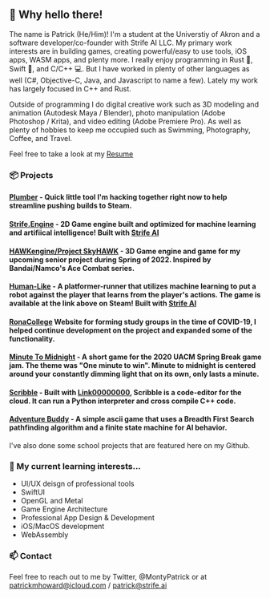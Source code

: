 ## 👋 Why hello there!
The name is Patrick (He/Him)! I'm a student at the Universtiy of Akron and a software developer/co-founder with Strife AI LLC. 
My primary work interests are in building games, creating powerful/easy to use tools, iOS apps, WASM apps, and plenty more. I really enjoy programming in Rust 🦀, Swift 🍎, and C/C++ 💻. But I have worked in plenty of other languages as well (C#, Objective-C, Java, and Javascript to name a few). Lately my work has largely focused in C++ and Rust.

Outside of programming I do digital creative work such as 3D modeling and animation (Autodesk Maya / Blender), photo manipulation (Adobe Photoshop / Krita), and video editing (Adobe Premiere Pro). As well as plenty of hobbies to keep me occupied such as Swimming, Photography, Coffee, and Travel.

Feel free to take a look at my [Resume](https://www.icloud.com/iclouddrive/06Kp1PSRpwh-xFHn6TrXHAkVw#PMHResume%5FPublic)

### 📦 Projects
#### [Plumber](https://github.com/PatrickHoward/plumber) - Quick little tool I'm hacking together right now to help streamline pushing builds to Steam.
#### [Strife.Engine](https://github.com/Strife-AI/Strife.Engine) - 2D Game engine built and optimized for machine learning and artifiical intelligence! Built with [Strife AI](https://github.com/Strife-AI)
#### [HAWKengine/Project SkyHAWK](https://github.com/PatrickHoward/project-skyhawk) - 3D Game engine and game for my upcoming senior project during Spring of 2022. Inspired by Bandai/Namco's Ace Combat series.
#### [Human-Like](https://store.steampowered.com/app/1400190/Human-Like) - A platformer-runner that utilizes machine learning to put a robot against the player that learns from the player's actions. The game is available at the link above on Steam! Built with [Strife AI](https://github.com/Strife-AI)
#### [RonaCollege](https://ronacollege.com) Website for forming study groups in the time of COVID-19, I helped continue development on the project and expanded some of the functionality.
#### [Minute To Midnight](https://github.com/PatrickHoward/minute-to-midnight) - A short game for the 2020 UACM Spring Break game jam. The theme was "One minute to win". Minute to midnight is centered around your constantly dimming light that on its own, only lasts a minute.
#### [Scribble](https://github.com/Scribble-Editor) - Built with [Link00000000](https://github.com/link00000000), Scribble is a code-editor for the cloud. It can run a Python interpreter and cross compile C++ code.
#### [Adventure Buddy](https://github.com/PatrickHoward/Adventure-Buddy) - A simple ascii game that uses a Breadth First Search pathfinding algorithm and a finite state machine for AI behavior.

I've also done some school projects that are featured here on my Github.

### 🤔 My current learning interests...
* UI/UX deisgn of professional tools
* SwiftUI
* OpenGL and Metal
* Game Engine Architecture
* Professional App Design & Development
* iOS/MacOS development
* WebAssembly

### 📫 Contact
Feel free to reach out to me by Twitter, @MontyPatrick or at patrickmhoward@icloud.com / patrick@strife.ai

<!--
**PatrickHoward/PatrickHoward** is a ✨ _special_ ✨ repository because its `README.md` (this file) appears on your GitHub profile.

Here are some ideas to get you started:

- 🔭 I’m currently working on ...
- 🌱 I’m currently learning ...
- 👯 I’m looking to collaborate on ...
- 🤔 I’m looking for help with ...
- 💬 Ask me about ...
- 📫 How to reach me: ...
- 😄 Pronouns: ...
- ⚡ Fun fact: ...
-->
